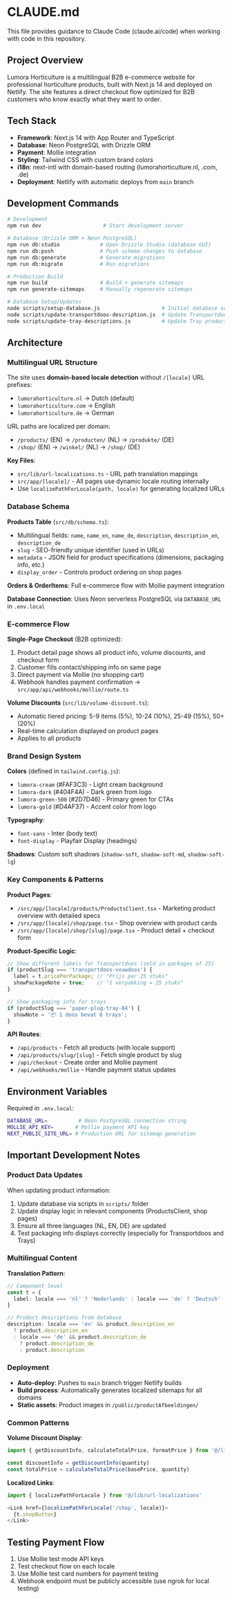 # CLAUDE.md

This file provides guidance to Claude Code (claude.ai/code) when working with code in this repository.

## Project Overview

Lumora Horticulture is a multilingual B2B e-commerce website for professional horticulture products, built with Next.js 14 and deployed on Netlify. The site features a direct checkout flow optimized for B2B customers who know exactly what they want to order.

## Tech Stack

- **Framework**: Next.js 14 with App Router and TypeScript
- **Database**: Neon PostgreSQL with Drizzle ORM
- **Payment**: Mollie integration
- **Styling**: Tailwind CSS with custom brand colors
- **i18n**: next-intl with domain-based routing (lumorahorticulture.nl, .com, .de)
- **Deployment**: Netlify with automatic deploys from `main` branch

## Development Commands

```bash
# Development
npm run dev                    # Start development server

# Database (Drizzle ORM + Neon PostgreSQL)
npm run db:studio             # Open Drizzle Studio (database GUI)
npm run db:push               # Push schema changes to database
npm run db:generate           # Generate migrations
npm run db:migrate            # Run migrations

# Production Build
npm run build                 # Build + generate sitemaps
npm run generate-sitemaps     # Manually regenerate sitemaps

# Database Setup/Updates
node scripts/setup-database.js                    # Initial database setup
node scripts/update-transportdoos-description.js  # Update Transportdoos product
node scripts/update-tray-descriptions.js          # Update Tray products
```

## Architecture

### Multilingual URL Structure

The site uses **domain-based locale detection** without `/[locale]` URL prefixes:
- `lumorahorticulture.nl` → Dutch (default)
- `lumorahorticulture.com` → English
- `lumorahorticulture.de` → German

URL paths are localized per domain:
- `/products/` (EN) → `/producten/` (NL) → `/produkte/` (DE)
- `/shop/` (EN) → `/winkel/` (NL) → `/shop/` (DE)

**Key Files**:
- `src/lib/url-localizations.ts` - URL path translation mappings
- `src/app/[locale]/` - All pages use dynamic locale routing internally
- Use `localizePathForLocale(path, locale)` for generating localized URLs

### Database Schema

**Products Table** (`src/db/schema.ts`):
- Multilingual fields: `name`, `name_en`, `name_de`, `description`, `description_en`, `description_de`
- `slug` - SEO-friendly unique identifier (used in URLs)
- `metadata` - JSON field for product specifications (dimensions, packaging info, etc.)
- `display_order` - Controls product ordering on shop pages

**Orders & OrderItems**: Full e-commerce flow with Mollie payment integration

**Database Connection**: Uses Neon serverless PostgreSQL via `DATABASE_URL` in `.env.local`

### E-commerce Flow

**Single-Page Checkout** (B2B optimized):
1. Product detail page shows all product info, volume discounts, and checkout form
2. Customer fills contact/shipping info on same page
3. Direct payment via Mollie (no shopping cart)
4. Webhook handles payment confirmation → `src/app/api/webhooks/mollie/route.ts`

**Volume Discounts** (`src/lib/volume-discount.ts`):
- Automatic tiered pricing: 5-9 items (5%), 10-24 (10%), 25-49 (15%), 50+ (20%)
- Real-time calculation displayed on product pages
- Applies to all products

### Brand Design System

**Colors** (defined in `tailwind.config.js`):
- `lumora-cream` (#FAF3C3) - Light cream background
- `lumora-dark` (#404F4A) - Dark green from logo
- `lumora-green-500` (#2D7D46) - Primary green for CTAs
- `lumora-gold` (#D4AF37) - Accent color from logo

**Typography**:
- `font-sans` - Inter (body text)
- `font-display` - Playfair Display (headings)

**Shadows**: Custom soft shadows (`shadow-soft`, `shadow-soft-md`, `shadow-soft-lg`)

### Key Components & Patterns

**Product Pages**:
- `/src/app/[locale]/products/ProductsClient.tsx` - Marketing product overview with detailed specs
- `/src/app/[locale]/shop/page.tsx` - Shop overview with product cards
- `/src/app/[locale]/shop/[slug]/page.tsx` - Product detail + checkout form

**Product-Specific Logic**:
```typescript
// Show different labels for Transportdoos (sold in packages of 25)
if (productSlug === 'transportdoos-vouwdoos') {
  label = t.pricePerPackage; // "Prijs per 25 stuks"
  showPackageNote = true;    // "1 verpakking = 25 stuks"
}

// Show packaging info for trays
if (productSlug === 'paper-plug-tray-84') {
  showNote = '📦 1 doos bevat 8 trays';
}
```

**API Routes**:
- `/api/products` - Fetch all products (with locale support)
- `/api/products/slug/[slug]` - Fetch single product by slug
- `/api/checkout` - Create order and Mollie payment
- `/api/webhooks/mollie` - Handle payment status updates

## Environment Variables

Required in `.env.local`:
```bash
DATABASE_URL=          # Neon PostgreSQL connection string
MOLLIE_API_KEY=       # Mollie payment API key
NEXT_PUBLIC_SITE_URL= # Production URL for sitemap generation
```

## Important Development Notes

### Product Data Updates

When updating product information:
1. Update database via scripts in `scripts/` folder
2. Update display logic in relevant components (ProductsClient, shop pages)
3. Ensure all three languages (NL, EN, DE) are updated
4. Test packaging info displays correctly (especially for Transportdoos and Trays)

### Multilingual Content

**Translation Pattern**:
```typescript
// Component level
const t = {
  label: locale === 'nl' ? 'Nederlands' : locale === 'de' ? 'Deutsch' : 'English'
}

// Product descriptions from database
description: locale === 'en' && product.description_en
  ? product.description_en
  : locale === 'de' && product.description_de
    ? product.description_de
    : product.description
```

### Deployment

- **Auto-deploy**: Pushes to `main` branch trigger Netlify builds
- **Build process**: Automatically generates localized sitemaps for all domains
- **Static assets**: Product images in `/public/productAfbeeldingen/`

### Common Patterns

**Volume Discount Display**:
```typescript
import { getDiscountInfo, calculateTotalPrice, formatPrice } from '@/lib/volume-discount'

const discountInfo = getDiscountInfo(quantity)
const totalPrice = calculateTotalPrice(basePrice, quantity)
```

**Localized Links**:
```typescript
import { localizePathForLocale } from '@/lib/url-localizations'

<Link href={localizePathForLocale('/shop', locale)}>
  {t.shopButton}
</Link>
```

## Testing Payment Flow

1. Use Mollie test mode API keys
2. Test checkout flow on each locale
3. Use Mollie test card numbers for payment testing
4. Webhook endpoint must be publicly accessible (use ngrok for local testing)
